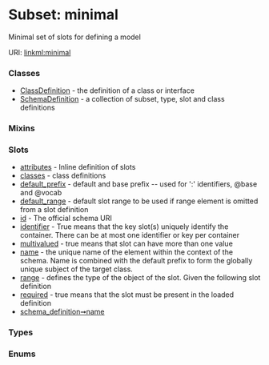 
# Subset: minimal


Minimal set of slots for defining a model

URI: [linkml:minimal](https://w3id.org/linkml/minimal)


### Classes

 * [ClassDefinition](ClassDefinition.md) - the definition of a class or interface
 * [SchemaDefinition](SchemaDefinition.md) - a collection of subset, type, slot and class definitions

### Mixins


### Slots

 * [attributes](attributes.md) - Inline definition of slots
 * [classes](classes.md) - class definitions
 * [default_prefix](default_prefix.md) - default and base prefix -- used for ':' identifiers, @base and @vocab
 * [default_range](default_range.md) - default slot range to be used if range element is omitted from a slot definition
 * [id](id.md) - The official schema URI
 * [identifier](identifier.md) - True means that the key slot(s) uniquely identify the container. There can be at most one identifier or key per container
 * [multivalued](multivalued.md) - true means that slot can have more than one value
 * [name](name.md) - the unique name of the element within the context of the schema.  Name is combined with the default prefix to form the globally unique subject of the target class.
 * [range](range.md) - defines the type of the object of the slot.  Given the following slot definition
 * [required](required.md) - true means that the slot must be present in the loaded definition
 * [schema_definition➞name](schema_definition_name.md)

### Types


### Enums

